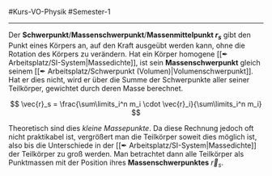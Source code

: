 #Kurs-VO-Physik #Semester-1

---

Der **Schwerpunkt**/**Massenschwerpunkt**/**Massenmittelpunkt $r_s$** gibt den Punkt eines Körpers an, auf den Kraft ausgeübt werden kann, ohne die Rotation des Körpers zu verändern. Hat ein Körper homogene [[✒ Arbeitsplatz/SI-System|Massedichte]], ist sein **Massenschwerpunkt** gleich seinem [[✒ Arbeitsplatz/Schwerpunkt (Volumen)|Volumenschwerpunkt]]. Hat er dies nicht, wird er über die Summe der Schwerpunkte aller seiner Teilkörper, gewichtet durch deren Masse berechnet.

$$
\vec{r}_s = \frac{\sum\limits_i^n m_i \cdot \vec{r}_i}{\sum\limits_i^n m_i}
$$

Theoretisch sind dies *kleine Massepunkte*. Da diese Rechnung jedoch oft nicht praktikabel ist, vergrößert man die Teilkörper soweit dies möglich ist, also bis die Unterschiede in der [[✒ Arbeitsplatz/SI-System|Massedichte]] der Teilkörper zu groß werden. Man betrachtet dann alle Teilkörper als Punktmassen mit der Position ihres **Massenschwerpunktes** $\vec{r}_s$.